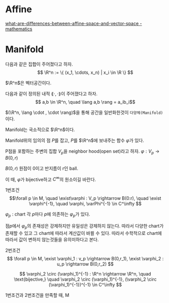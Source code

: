 # Affine

[what-are-differences-between-affine-space-and-vector-space - mathematics](https://math.stackexchange.com/questions/884666/what-are-differences-between-affine-space-and-vector-space)  

# Manifold

다음과 같은 집합이 주어졌다고 하자.
$$ \R^n := \{ (x_1, \cdots, x_n) | x_i \in \R \} $$

$\R^n$은 벡터공간이다.

다음과 같이 정의된 내적 $\lang \cdot , \cdot \rang$이 주어졌다고 하자.
$$ a,b \in \R^n, \quad \lang a,b \rang = a_ib_i$$

$(\R^n, \lang \cdot , \cdot \rang)$을 통해 공간을 일반화한것이 `다양체(Manifold)`이다.

Manifold는 국소적으로 $\R^n$이다.

Manifold위의 임의의 점 $P$를 잡고, $P$를 $\R^n$에 보내주는 함수 $\varphi$가 있다.

P점을 포함하는 주변의 집합 $V_p$을 neighbor hood(open set)라고 하자. $\varphi : V_p \rightarrow B(0,r)$

$B(0,r)$ 원점이 0이고 반지름이 r인 ball.

이 때, $\varphi$가 bijective하고 $C^\infty$의 원소이길 바란다.

1번조건
$$\forall p \in M, \quad \exist\varphi : V_p \rightarrow B(0:r), \quad \exist \varphi^{-1}, \quad \varphi, \varPhi^{-1} \in C^\infty $$

$\varphi_p$ : chart 각 $p$마다 $p$에 의존하는 $\varphi_p$가 있다. 

점$p$에서 $\varphi_p$의 존재성은 강제하지만 유일성은 강제하지 않는다. 따라서 다양한 chart가 존재할 수 있고 그 chart에 따라서 계산값이 바뀔 수 있다. 따라서 수학적으로 chart에 따라서 값이 변하지 않는것들을 유의미하다고 본다.


2번조건
$$ \forall p \in M, \exist \varphi_1 : v_p \rightarrow B(0,r_1), \exist \varphi_2 : u_p \rightarrow B(0,r_2) $$

$$ \varphi_2 \circ (\varphi_1)^{-1} : \R^n \rightarrow \R^n, \quad \text{bijective,} \quad \varphi_2 \circ (\varphi_1)^{-1}, (\varphi_2 \circ (\varphi_1)^{-1})^{-1} \in C^\infty $$

1번조건과 2번조건을 만족할 때, M